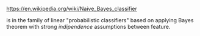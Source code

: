 https://en.wikipedia.org/wiki/Naive_Bayes_classifier

is in the family of linear "probabilistic classifiers" based on applying Bayes theorem with strong *indipendence* assumptions between feature.